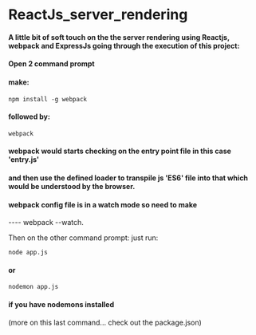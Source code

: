 # ReactJs_server_rendering
#### A little bit of soft touch on the the server rendering using Reactjs, webpack and ExpressJs going through the execution of this project:

#### Open 2 command prompt
#### make:
```
npm install -g webpack 
```
#### followed by:

```
webpack
```
#### webpack would starts checking on the entry point file in this case 'entry.js' 
#### and then use the defined loader to transpile js 'ES6' file into that which would be understood by the browser.
#### webpack config file is in a watch mode so need to make
---- webpack --watch.

Then on the other command prompt:
just run:
```
node app.js
```
#### or 
```
nodemon app.js
```
#### if you have nodemons installed
(more on this last command... check out the package.json)



